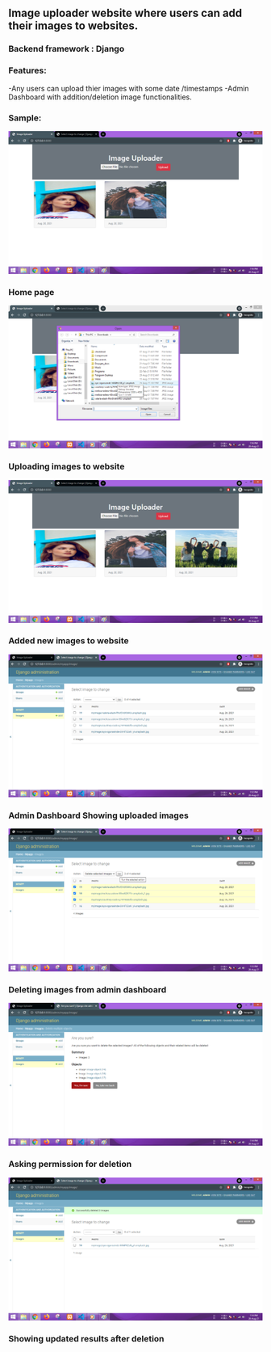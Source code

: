## Image uploader website where users can add their images to websites.
### Backend framework : Django
### Features:
-Any users can upload thier images with some date /timestamps
-Admin Dashboard with addition/deletion image functionalities.


### Sample:

![alt text](https://github.com/PeeusD/image_uploader/blob/main/git_img/img1.png?raw=true)
### Home page

![alt text](https://github.com/PeeusD/image_uploader/blob/main/git_img/img2.png?raw=true)
### Uploading images to website
![alt text](https://github.com/PeeusD/image_uploader/blob/main/git_img/img3.png?raw=true)
### Added new images to website
![alt text](https://github.com/PeeusD/image_uploader/blob/main/git_img/img4.png?raw=true)
### Admin Dashboard Showing uploaded images
![alt text](https://github.com/PeeusD/image_uploader/blob/main/git_img/img5.png?raw=true)
### Deleting images from admin dashboard
![alt text](https://github.com/PeeusD/image_uploader/blob/main/git_img/img6.png?raw=true)
### Asking permission for deletion
![alt text](https://github.com/PeeusD/image_uploader/blob/main/git_img/img7.png?raw=true)
### Showing updated results after deletion
